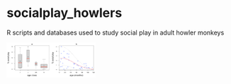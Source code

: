 # socialplay_howlers
R scripts and databases used to study social play in adult howler monkeys
<!DOCTYPE html>
<html>
   <head>
      <title>HTML img Tag</title>
   </head>

   <body>
      <img src="figures/fig1.png" alt="Simply Easy Learning" width="200"
         height="80">
   </body>
</html>
